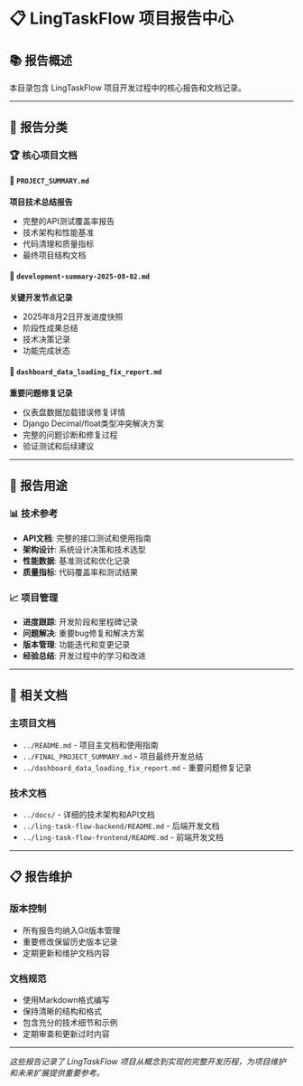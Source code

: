 # 📋 LingTaskFlow 项目报告中心

## 📚 报告概述

本目录包含 LingTaskFlow 项目开发过程中的核心报告和文档记录。

---

## 📁 报告分类

### 🏆 核心项目文档

#### 📄 `PROJECT_SUMMARY.md`

**项目技术总结报告**

- 完整的API测试覆盖率报告
- 技术架构和性能基准
- 代码清理和质量指标
- 最终项目结构文档

#### 📄 `development-summary-2025-08-02.md`

**关键开发节点记录**

- 2025年8月2日开发进度快照
- 阶段性成果总结
- 技术决策记录
- 功能完成状态

#### 🔧 `dashboard_data_loading_fix_report.md`

**重要问题修复记录**

- 仪表盘数据加载错误修复详情
- Django Decimal/float类型冲突解决方案
- 完整的问题诊断和修复过程
- 验证测试和后续建议

---

## 🎯 报告用途

### 📊 技术参考
- **API文档**: 完整的接口测试和使用指南
- **架构设计**: 系统设计决策和技术选型
- **性能数据**: 基准测试和优化记录
- **质量指标**: 代码覆盖率和测试结果

### 📈 项目管理
- **进度跟踪**: 开发阶段和里程碑记录
- **问题解决**: 重要bug修复和解决方案
- **版本管理**: 功能迭代和变更记录
- **经验总结**: 开发过程中的学习和改进

---

## 🔗 相关文档

### 主项目文档
- `../README.md` - 项目主文档和使用指南
- `../FINAL_PROJECT_SUMMARY.md` - 项目最终开发总结
- `../dashboard_data_loading_fix_report.md` - 重要问题修复记录

### 技术文档
- `../docs/` - 详细的技术架构和API文档
- `../ling-task-flow-backend/README.md` - 后端开发文档
- `../ling-task-flow-frontend/README.md` - 前端开发文档

---

## 📋 报告维护

### 版本控制
- 所有报告均纳入Git版本管理
- 重要修改保留历史版本记录
- 定期更新和维护文档内容

### 文档规范
- 使用Markdown格式编写
- 保持清晰的结构和格式
- 包含充分的技术细节和示例
- 定期审查和更新过时内容

---

*这些报告记录了 LingTaskFlow 项目从概念到实现的完整开发历程，为项目维护和未来扩展提供重要参考。*
